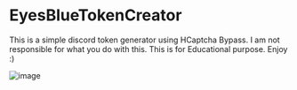 # EyesBlueTokenCreator

This is a simple discord token generator using HCaptcha Bypass.
I am not responsible for what you do with this.
This is for Educational purpose.
Enjoy :)


![image](https://user-images.githubusercontent.com/92799787/139054632-d7748c5e-dfa6-4cf6-b07a-3a4a02e447e7.png)
